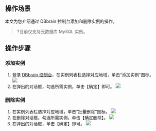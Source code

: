 ## 操作场景
本文为您介绍通过 DBbrain 控制台添加和删除实例的操作。
>?目前仅支持云数据库 MySQL 实例。

## 操作步骤
### 添加实例
1. 登录 [DBbrain 控制台](https://console.cloud.tencent.com/dbbrain/analysis)，在实例列表栏选择对应地域，单击“添加实例”图标。
![](https://main.qcloudimg.com/raw/16185feed3a0a97b39e14de978a554ed.png)
2. 在弹出的对话框，勾选所需实例，单击【确定】即可。
![](https://main.qcloudimg.com/raw/a6cbcc0be3def5d98992d6831f084ac7.png)

### 删除实例
1. 在实例列表栏选择对应地域，单击“批量删除”图标。
![](https://main.qcloudimg.com/raw/8cedbc112f185dd7663b342ed21b3235.png)
2. 在删除对话框，勾选所需实例，单击【确定删除】。
![](https://main.qcloudimg.com/raw/b27a6ddac60614fac7a126549c2dc803.png)
3. 在弹出的对话框，单击【确定】即可。
![](https://main.qcloudimg.com/raw/3108ebc98d644b67a54334193aec6493.png)

